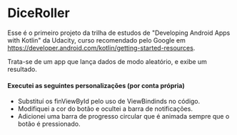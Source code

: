 # DiceRoller
Esse é o primeiro projeto da trilha de estudos de "Developing Android Apps with Kotlin" da Udacity, curso recomendado pelo Google em https://developer.android.com/kotlin/getting-started-resources.

Trata-se de um app que lança dados de modo aleatório, e exibe um resultado.

#### Executei as seguintes personalizações (por conta própria)
* Substituí os finViewById pelo uso de ViewBindinds no código.
* Modifiquei a cor do botão e ocultei a barra de notificações.
* Adicionei uma barra de progresso circular que é animada sempre que o botão é pressionado.
